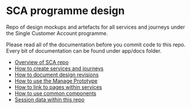 # SCA programme design
 
Repo of design mockups and artefacts for all services and journeys under the Single Customer Account programme.

Please read all of the documentation before you commit code to this repo.
Every bit of documentation can be found under app/docs folder.

- [Overview of SCA repo](app/docs/overview.md)
- [How to create services and journeys](app/docs/services.md)
- [How to document design revisions](app/docs/revisions.md)
- [How to use the Manage Prototype](app/docs/manage-your-prototype.md)
- [How to link to pages within services](app/docs/linking.md)
- [How to use common components](app/docs/common.md)
- [Session data within this repo](app/docs/sessions.md)

